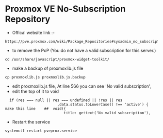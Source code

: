 # Proxmox VE No-Subscription Repository

- Offical website link :-
```
https://pve.proxmox.com/wiki/Package_Repositories#sysadmin_no_subscription_repo
```
- to remove the PoP (You do not have a valid subscription for this server.)

```
cd /usr/share/javascript/proxmox-widget-toolkit/
```
- make a backup of proxmoxlib.js file
```
cp proxmoxlib.js proxmoxlib.js.backup
```
- edit proxmoxlib.js file, At line 566 you can see 'No valid subscription',
- edit the top of it to void
```
  if (res === null || res === undefined || !res || res
                        .data.status.toLowerCase() !== 'active') {
make this line    ##  void({        
                           title: gettext('No valid subscription'),
```
- Restart the service
```
systemctl restart pveprox.service
```
